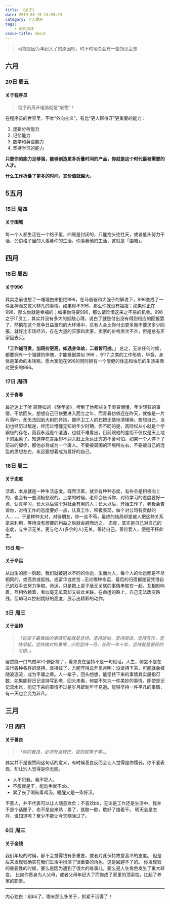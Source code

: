 ```yaml
---
title: 《关于》
date: 2019-05-15 13:59:29
category: 个人提升
tags: 
    - 闲的淡疼
vssue-title: about
---
```


> 可能是因为年纪大了的原因吧，时不时地总会有一些胡思乱想

## 六月

### 20日 周五

#### 关于程序员

> 程序员离开电脑就是“废物”！

在程序员的世界里，不唯“外向主义”，有比“更人聊得开”更重要的能力：

1. 逻辑分析能力
2. 记忆能力
3. 数学和英语能力
4. 坚持学习的能力

**只要你的能力足够强，能够创造更多折叠时间的产品，你就是这个时代最被需要的人才。**

**什么工作折叠了更多的时间，其价值就越大。**

## 5️五月

### 15日 周四

#### 关于围城

每一个人都生活在一个格子里，四周是封闭的，只能抬头往往天，或者低头努力干活，旁边格子里的人羡慕你的生活，你羡慕他的生活，这就是「围城」。

## 四月

### 18日 周四

#### 关于996

其实之前也想了一堆理由来拒绝996，在马爸爸和大强子的解说下，996变成了一件圣神而又意义非凡的事情，如果你不996，那么你就没有福报；如果你正在996，那么你就是幸福的；如果你将要996，那么请珍惜这来之不易的机会。996之于IT员工，其实并没有多大的抵触心理，说白了就是付出没有得到相应的回报罢了，然鹅在这个竞争日益激烈的大环境中，总有人会比你付出更多而不要求多少回报，就好比市场经济，存在大量的买家和卖家，卖家的价格层次不齐，但是总有买家回去买。

**「工作诚可贵，加班价更高，如遇身体故，二者皆可抛。」**
总之，无论任何时候，都要拥有一个强健的体魄，才能抵御类似 996 、9117 之类的工作形势，毕竟，身体是革命的本钱嘛。愿大家能在996的同时拥有一个康健的体态和快乐的生活来面对更多的996。

### 17日 周四

#### 关于青春

最近迷上了听 高晓松的 《晓年鉴》，听到了他那些关于青春懵懂，年少轻狂的事情，不禁回头，想想自己已快要进入而立之年，而青春仿佛还在昨天，就像是一片片落叶，却无法回到大树的怀抱，被环卫工人的扫把无情地清理掉。想想自己，当初也经历过叛逆，经历过懵懂无知的年少时期，但不同的是，高晓松从小就是个学霸级的存在，而我永远是个渣渣，也就不难看出，目前跟他的差距不仅仅是天上地下的距离了。知道存在差距却不迎头赶上永远比穷追不舍可怕，如果一个人停下了前进的脚步，那他必将成为一个废人。不要被周围的环境所左右，不要被自己的混乱的思想左右，永远要想着成为最好的自己。

### 16日 周二

#### 关于态度

活着，本身就是一种生活态度。既然活着，就会有种种态度，有些会是积极向上的，也会有一些消极悲观的。上学的时候，老师会告诉你，对待学习的态度要好一点，认真学习，长大以后做个对社会有用的人；长大以后，开始工作了，老板会告诉你，对待工作的态度要好一点，认真工作，积极表现，做个对公司有贡献的人……。于是种种太对，对待朋友，你一丝不苟，最终的结局却是被人把这种关系拿来利用，等待没有想要的利益之后就会避而远之。
态度，其实是自己对自己的态度，与生活无关，更与他人(多余的人)无关。善待自己，善待爱人，便是不枉此生。

#### 15日 周一

#### 关于命运

从出生的那一刻起，我们就被冠以不同的命运，生而为人，每个人的命运都是不尽相同的，或高贵或低贱，或富华或贫苦…无论哪种命运，最后的归宿都是要凭借自己的双手去努力争取。命运，只是把上辈子毫无关联的事情串联在一起，互相影响着，互相依赖着，看似毫无瓜葛却又彼此关联。在命运的路上，自己无法改变路线，但却可以控制跳跃的高度，展示出精彩的动作。

### 3日 周三

#### 关于坚持

> *「这辈子最难做的事情可能就是坚持。坚持运动，坚持阅读，坚持写作，坚持早起，坚持做对的事情...少则坚持一月，长则一年十年，坚持就是最好的习惯。」*

居然能一口气做40个俯卧撑了，看来贵在坚持不是一句假话。人生，何尝不是在进行各种各样的坚持，坚持住了，方能守得云开见月明；没坚持下来，可能就会被随波逐流，成为平庸之辈。人一辈子，回头想想，能坚持下来的事情其实屈指可数，如果能将日记坚持写到老，回头来看，何尝不失为一件美妙的事情，即使是记记流水账，能记下来的事情不过是岁月蹉跎年华易逝。能够坚持一件平凡的事情，有一天也会变为非凡。

## 三月

### 7日 周四

#### 关于善良

> *「你的善良，必须有点锋芒，否则就等于零。」*

其实并不是很赞同这句话的意义，有时候善良反而会让人觉得是你懦弱，你不爱表现，却让别人觉得是你无能。

* 人不犯我，我不犯人。
* 不服就是干，能动手就不bb。
* 累了丧了喝碗毒鸡汤，睡醒又是一条好汉。

不惹人，并不代表可以让人随意欺负；不喜欢bb，无论是工作还是生活中，我并不是个话匣子，也不是自来熟；累了，就歇一歇，歇好了接着干。
明天会是怎样，谁知道呢？至少不能让今天糊涂过了。

### 6日 周三

#### 关于金钱

我们年轻的时候，都不会觉得钱有多重要，或者对此保持故意高冷的态度。
但是后来发现钱确实在我们生活中扮演了很重要的角色，这是回避不了的。
你发现钱的重要性的时候，要么是因为遇到了很大的难事儿，要么是人生角色发生了重大转变。
比如你晋身为人父母，或者父母年纪大了而你成了家里的顶梁柱，扛起了养家的职责。

---
内心独白：别bb了，哪来那么多关于，抓紧干活得了！
